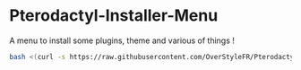 # Pterodactyl-Installer-Menu
A menu to install some plugins, theme and various of things !

```bash
bash <(curl -s https://raw.githubusercontent.com/OverStyleFR/Pterodactyl-Installer-Menu/main/PterodactylMenu.sh)
```
